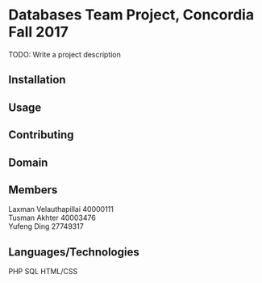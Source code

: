 # Databases Team Project, Concordia Fall 2017

TODO: Write a project description

## Installation

## Usage

## Contributing

## Domain

## Members

Laxman Velauthapillai 40000111<br>
Tusman Akhter 40003476<br>
Yufeng Ding 27749317<br>

## Languages/Technologies

PHP
SQL
HTML/CSS
